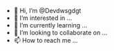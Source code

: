 - 👋 Hi, I’m @Devdwsgdgt
- 👀 I’m interested in ...
- 🌱 I’m currently learning ...
- 💞️ I’m looking to collaborate on ...
- 📫 How to reach me ...

<!---
Devdwsgdgt/Devdwsgdgt is a ✨ special ✨ repository because its `README.md` (this file) appears on your GitHub profile.
You can click the Preview link to take a look at your changes.
--->
